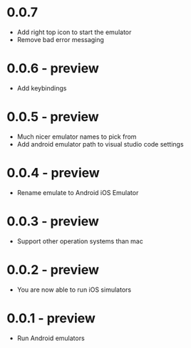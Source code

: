 # 0.0.7
- Add right top icon to start the emulator
- Remove bad error messaging
# 0.0.6 - preview
- Add keybindings
# 0.0.5 - preview
- Much nicer emulator names to pick from
- Add android emulator path to visual studio code settings
# 0.0.4 - preview
- Rename emulate to Android iOS Emulator
# 0.0.3 - preview
- Support other operation systems than mac
# 0.0.2 - preview
- You are now able to run iOS simulators
# 0.0.1 - preview
- Run Android emulators